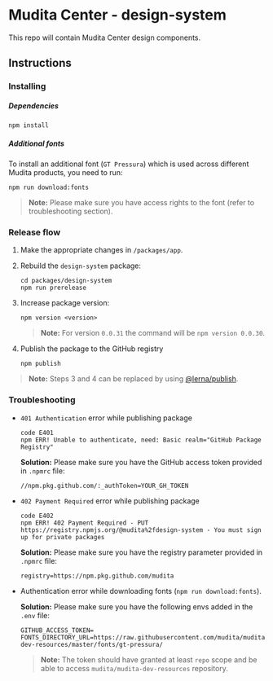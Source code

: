 # Mudita Center - design-system

This repo will contain Mudita Center design components.

## Instructions

### Installing

##### Dependencies

```
npm install
```

##### Additional fonts

To install an additional font (`GT Pressura`) which is used across different Mudita products, you need to run:

```
npm run download:fonts
```

> **Note:** Please make sure you have access rights to the font (refer to troubleshooting section).

### Release flow

1. Make the appropriate changes in `/packages/app`.

2. Rebuild the `design-system` package:
   ```
   cd packages/design-system
   npm run prerelease
   ```
3. Increase package version:

   ```
   npm version <version>
   ```

   > **Note:** For version `0.0.31` the command will be `npm version 0.0.30`.

4. Publish the package to the GitHub registry
   ```
   npm publish
   ```

> **Note:** Steps 3 and 4 can be replaced by using [@lerna/publish](https://github.com/lerna/lerna/tree/main/commands/publish#readme).

### Troubleshooting

- `401 Authentication` error while publishing package

  ```
  code E401
  npm ERR! Unable to authenticate, need: Basic realm="GitHub Package Registry"
  ```
  **Solution:**
  Please make sure you have the GitHub access token provided in `.npmrc` file:
  
  ```
  //npm.pkg.github.com/:_authToken=YOUR_GH_TOKEN
  ```
  
- `402 Payment Required` error while publishing package
  ```
  code E402
  npm ERR! 402 Payment Required - PUT https://registry.npmjs.org/@mudita%2fdesign-system - You must sign up for private packages
  ```
  **Solution:**
  Please make sure you have the registry parameter provided in `.npmrc` file:

  ```
  registry=https://npm.pkg.github.com/mudita
  ```

- Authentication error while downloading fonts (`npm run download:fonts`).

  **Solution:**
  Please make sure you have the following envs added in the `.env` file:

  ```
  GITHUB_ACCESS_TOKEN=
  FONTS_DIRECTORY_URL=https://raw.githubusercontent.com/mudita/mudita-dev-resources/master/fonts/gt-pressura/
  ```

  > **Note:** The token should have granted at least `repo` scope and be able to access `mudita/mudita-dev-resources` repository.
